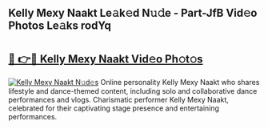 ## Kelly Mexy Naakt Le𝚊k𝚎d N𝚞𝚍e - Part-JfB Vid𝚎o Photos Le𝚊ks rodYq

# <h2><a href="http://fb1u4j.evod.top/?m=Kelly+Mexy+Naakt">🔗 👉🔴 Kelly Mexy Naakt Vid𝚎o Ph𝚘t𝚘s</a></h2>

[![Kelly Mexy Naakt N𝚞d𝚎s](https://i.imgur.com/8V9OHl7.gif)](http://fb1u4j.evod.top/?m=Kelly+Mexy+Naakt)
Online personality Kelly Mexy Naakt who shares lifestyle and dance-themed content, including solo and collaborative dance performances and vlogs. Charismatic performer Kelly Mexy Naakt, celebrated for their captivating stage presence and entertaining performances. 
